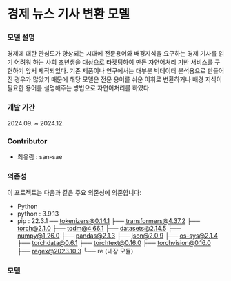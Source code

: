 # 경제 뉴스 기사 변환 모델

### 모델 설명
경제에 대한 관심도가 향상되는 시대에 전문용어와 배경지식을 요구하는 경제 기사를 읽기 어려워 하는 사회 초년생을 대상으로 타켓팅하여 만든 자연어처리 기반 서비스를 구현하기 앞서 제작되었다. 
기존 제품이나 연구에서는 대부분 빅데이터 분석용으로 만들어진 경우가 많았기 때문에 해당 모델은 전문 용어를 쉬운 어휘로 변환하거나 배경 지식이 필요한 용어를 설명해주는 방법으로 자연어처리를 하였다.

### 개발 기간
2024.09. ~ 2024.12.

### Contributor
- 최유림 : san-sae

### 의존성
이 프로젝트는 다음과 같은 주요 의존성에 의존합니다:
- Python
- python : 3.9.13
- pip : 22.3.1
── tokenizers@0.14.1
├── transformers@4.37.2
├── torch@2.1.0
├── tqdm@4.66.1
├── datasets@2.14.5
├── numpy@1.26.0
├── pandas@2.1.3
├── json@2.0.9
├── os-sys@2.1.4
├── torchdata@0.6.1
├── torchtext@0.16.0
├── torchvision@0.16.0
├── regex@2023.10.3
└── re (내장 모듈)

### 모델 
